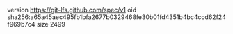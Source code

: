 version https://git-lfs.github.com/spec/v1
oid sha256:a65a45aec495fb1bfa2677b0329468fe30b01fd4351b4bc4ccd62f24f969b7c4
size 2499
